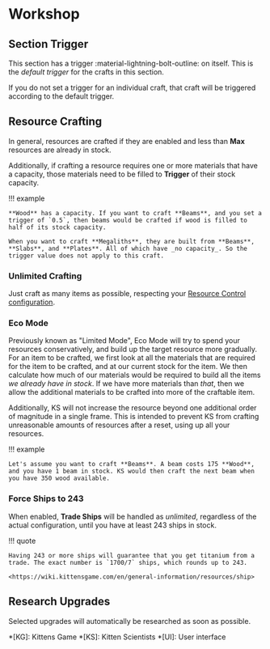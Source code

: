 # Workshop

## Section Trigger

This section has a trigger :material-lightning-bolt-outline: on itself. This is the _default trigger_ for the crafts in this section.

If you do not set a trigger for an individual craft, that craft will be triggered according to the default trigger.

## Resource Crafting

In general, resources are crafted if they are enabled and less than **Max** resources are already in stock.

Additionally, if crafting a resource requires one or more materials that have a capacity, those materials need to be filled to **Trigger** of their stock capacity.

!!! example

    **Wood** has a capacity. If you want to craft **Beams**, and you set a trigger of `0.5`, then beams would be crafted if wood is filled to half of its stock capacity.

    When you want to craft **Megaliths**, they are built from **Beams**, **Slabs**, and **Plates**. All of which have _no capacity_. So the trigger value does not apply to this craft.

### Unlimited Crafting

Just craft as many items as possible, respecting your [Resource Control configuration](./resource-control.md).

### Eco Mode

Previously known as "Limited Mode", Eco Mode will try to spend your resources conservatively, and build up the target resource more gradually. For an item to be crafted, we first look at all the materials that are required for the item to be crafted, and at our current stock for the item. We then calculate how much of our materials would be required to build all the items _we already have in stock_. If we have more materials than _that_, then we allow the additional materials to be crafted into more of the craftable item.

Additionally, KS will not increase the resource beyond one additional order of magnitude in a single frame. This is intended to prevent KS from crafting unreasonable amounts of resources after a reset, using up all your resources.

!!! example

    Let's assume you want to craft **Beams**. A beam costs 175 **Wood**, and you have 1 beam in stock. KS would then craft the next beam when you have 350 wood available.

### Force Ships to 243

When enabled, **Trade Ships** will be handled as _unlimited_, regardless of the actual configuration, until you have at least 243 ships in stock.

!!! quote

    Having 243 or more ships will guarantee that you get titanium from a trade. The exact number is `1700/7` ships, which rounds up to 243.

    <https://wiki.kittensgame.com/en/general-information/resources/ship>

## Research Upgrades

Selected upgrades will automatically be researched as soon as possible.

<!-- prettier-ignore-start -->
*[KG]: Kittens Game
*[KS]: Kitten Scientists
*[UI]: User interface
<!-- prettier-ignore-end -->

